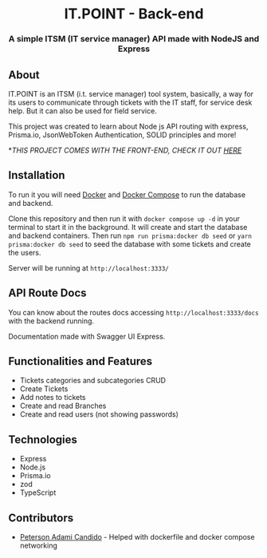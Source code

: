 <h1 align="center">IT.POINT - Back-end</h1>

<h3 align="center">
A simple ITSM (IT service manager) API made with NodeJS and Express
</h3>

## About

IT.POINT is an ITSM (i.t. service manager) tool system, basically, a way for its users to communicate through tickets with the IT staff, for service desk help. But it can also be used for field service.

This project was created to learn about Node js API routing with express, Prisma.io, JsonWebToken Authentication, SOLID principles and more!

\*_THIS PROJECT COMES WITH THE FRONT-END, CHECK IT OUT [HERE](https://github.com/VrituuRuby/it.point-web)_

## Installation

To run it you will need [Docker](https://www.docker.com) and [Docker Compose](https://docs.docker.com/compose/) to run the database and backend.

Clone this repository and then run it with `docker compose up -d` in your terminal to start it in the background.
It will create and start the database and backend containers. Then run `npm run prisma:docker db seed` or `yarn prisma:docker db seed` to seed the database with some tickets and create the users.

Server will be running at `http://localhost:3333/`

## API Route Docs

You can know about the routes docs accessing `http://localhost:3333/docs` with the backend running.

Documentation made with Swagger UI Express.

## Functionalities and Features

- Tickets categories and subcategories CRUD
- Create Tickets
- Add notes to tickets
- Create and read Branches
- Create and read users (not showing passwords)

## Technologies

- Express
- Node.js
- Prisma.io
- zod
- TypeScript

## Contributors

- [Peterson Adami Candido](https://github.com/wetrustinprize) - Helped with dockerfile and docker compose networking
